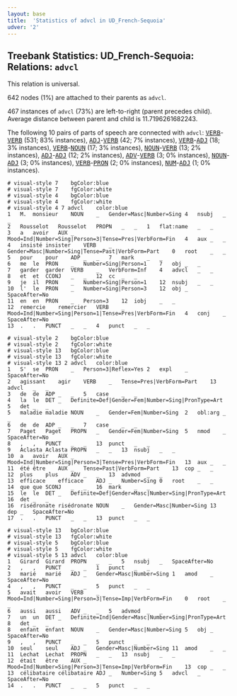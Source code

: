 ```yaml
---
layout: base
title:  'Statistics of advcl in UD_French-Sequoia'
udver: '2'
---
```


## Treebank Statistics: UD_French-Sequoia: Relations: `advcl`

This relation is universal.

642 nodes (1%) are attached to their parents as `advcl`.

467 instances of `advcl` (73%) are left-to-right (parent precedes child).
Average distance between parent and child is 11.7196261682243.

The following 10 pairs of parts of speech are connected with `advcl`: <tt><a href="fr_sequoia-pos-VERB.html">VERB</a></tt>-<tt><a href="fr_sequoia-pos-VERB.html">VERB</a></tt> (531; 83% instances), <tt><a href="fr_sequoia-pos-ADJ.html">ADJ</a></tt>-<tt><a href="fr_sequoia-pos-VERB.html">VERB</a></tt> (42; 7% instances), <tt><a href="fr_sequoia-pos-VERB.html">VERB</a></tt>-<tt><a href="fr_sequoia-pos-ADJ.html">ADJ</a></tt> (18; 3% instances), <tt><a href="fr_sequoia-pos-VERB.html">VERB</a></tt>-<tt><a href="fr_sequoia-pos-NOUN.html">NOUN</a></tt> (17; 3% instances), <tt><a href="fr_sequoia-pos-NOUN.html">NOUN</a></tt>-<tt><a href="fr_sequoia-pos-VERB.html">VERB</a></tt> (13; 2% instances), <tt><a href="fr_sequoia-pos-ADJ.html">ADJ</a></tt>-<tt><a href="fr_sequoia-pos-ADJ.html">ADJ</a></tt> (12; 2% instances), <tt><a href="fr_sequoia-pos-ADV.html">ADV</a></tt>-<tt><a href="fr_sequoia-pos-VERB.html">VERB</a></tt> (3; 0% instances), <tt><a href="fr_sequoia-pos-NOUN.html">NOUN</a></tt>-<tt><a href="fr_sequoia-pos-ADJ.html">ADJ</a></tt> (3; 0% instances), <tt><a href="fr_sequoia-pos-VERB.html">VERB</a></tt>-<tt><a href="fr_sequoia-pos-PRON.html">PRON</a></tt> (2; 0% instances), <tt><a href="fr_sequoia-pos-NUM.html">NUM</a></tt>-<tt><a href="fr_sequoia-pos-ADJ.html">ADJ</a></tt> (1; 0% instances).


~~~ conllu
# visual-style 7	bgColor:blue
# visual-style 7	fgColor:white
# visual-style 4	bgColor:blue
# visual-style 4	fgColor:white
# visual-style 4 7 advcl	color:blue
1	M.	monsieur	NOUN	_	Gender=Masc|Number=Sing	4	nsubj	_	_
2	Rousselot	Rousselot	PROPN	_	_	1	flat:name	_	_
3	a	avoir	AUX	_	Mood=Ind|Number=Sing|Person=3|Tense=Pres|VerbForm=Fin	4	aux	_	_
4	insisté	insister	VERB	_	Gender=Masc|Number=Sing|Tense=Past|VerbForm=Part	0	root	_	_
5	pour	pour	ADP	_	_	7	mark	_	_
6	me	le	PRON	_	Number=Sing|Person=1	7	obj	_	_
7	garder	garder	VERB	_	VerbForm=Inf	4	advcl	_	_
8	et	et	CCONJ	_	_	12	cc	_	_
9	je	il	PRON	_	Number=Sing|Person=1	12	nsubj	_	_
10	l'	le	PRON	_	Number=Sing|Person=3	12	obj	_	SpaceAfter=No
11	en	en	PRON	_	Person=3	12	iobj	_	_
12	remercie	remercier	VERB	_	Mood=Ind|Number=Sing|Person=1|Tense=Pres|VerbForm=Fin	4	conj	_	SpaceAfter=No
13	.	.	PUNCT	_	_	4	punct	_	_

~~~


~~~ conllu
# visual-style 2	bgColor:blue
# visual-style 2	fgColor:white
# visual-style 13	bgColor:blue
# visual-style 13	fgColor:white
# visual-style 13 2 advcl	color:blue
1	S'	se	PRON	_	Person=3|Reflex=Yes	2	expl	_	SpaceAfter=No
2	agissant	agir	VERB	_	Tense=Pres|VerbForm=Part	13	advcl	_	_
3	de	de	ADP	_	_	5	case	_	_
4	la	le	DET	_	Definite=Def|Gender=Fem|Number=Sing|PronType=Art	5	det	_	_
5	maladie	maladie	NOUN	_	Gender=Fem|Number=Sing	2	obl:arg	_	_
6	de	de	ADP	_	_	7	case	_	_
7	Paget	Paget	PROPN	_	Gender=Fem|Number=Sing	5	nmod	_	SpaceAfter=No
8	,	,	PUNCT	_	_	13	punct	_	_
9	Aclasta	Aclasta	PROPN	_	_	13	nsubj	_	_
10	a	avoir	AUX	_	Mood=Ind|Number=Sing|Person=3|Tense=Pres|VerbForm=Fin	13	aux	_	_
11	été	être	AUX	_	Tense=Past|VerbForm=Part	13	cop	_	_
12	plus	plus	ADV	_	_	13	advmod	_	_
13	efficace	efficace	ADJ	_	Number=Sing	0	root	_	_
14	que	que	SCONJ	_	_	16	mark	_	_
15	le	le	DET	_	Definite=Def|Gender=Masc|Number=Sing|PronType=Art	16	det	_	_
16	risédronate	risédronate	NOUN	_	Gender=Masc|Number=Sing	13	dep	_	SpaceAfter=No
17	.	.	PUNCT	_	_	13	punct	_	_

~~~


~~~ conllu
# visual-style 13	bgColor:blue
# visual-style 13	fgColor:white
# visual-style 5	bgColor:blue
# visual-style 5	fgColor:white
# visual-style 5 13 advcl	color:blue
1	Girard	Girard	PROPN	_	_	5	nsubj	_	SpaceAfter=No
2	,	,	PUNCT	_	_	1	punct	_	_
3	marié	marié	ADJ	_	Gender=Masc|Number=Sing	1	amod	_	SpaceAfter=No
4	,	,	PUNCT	_	_	5	punct	_	_
5	avait	avoir	VERB	_	Mood=Ind|Number=Sing|Person=3|Tense=Imp|VerbForm=Fin	0	root	_	_
6	aussi	aussi	ADV	_	_	5	advmod	_	_
7	un	un	DET	_	Definite=Ind|Gender=Masc|Number=Sing|PronType=Art	8	det	_	_
8	enfant	enfant	NOUN	_	Gender=Masc|Number=Sing	5	obj	_	SpaceAfter=No
9	,	,	PUNCT	_	_	5	punct	_	_
10	seul	seul	ADJ	_	Gender=Masc|Number=Sing	11	amod	_	_
11	Lechat	Lechat	PROPN	_	_	13	nsubj	_	_
12	était	être	AUX	_	Mood=Ind|Number=Sing|Person=3|Tense=Imp|VerbForm=Fin	13	cop	_	_
13	célibataire	célibataire	ADJ	_	Number=Sing	5	advcl	_	SpaceAfter=No
14	.	.	PUNCT	_	_	5	punct	_	_

~~~


